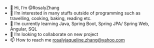 - 👋 Hi, I’m @RosalyZhang
- 👀 I’m interested in many stuffs outside of programming such as travelling, cooking, baking, reading etc.
- 🌱 I’m currently learning Java, Spring Boot, Spring JPA/ Spring Web, Angular, SQL
- 💞️ I’m looking to collaborate on new project
- 📫 How to reach me rosalyjaqueline.zhang@yahoo.com

<!---
RosalyZhang/RosalyZhang is a ✨ special ✨ repository because its `README.md` (this file) appears on your GitHub profile.
You can click the Preview link to take a look at your changes.
--->
